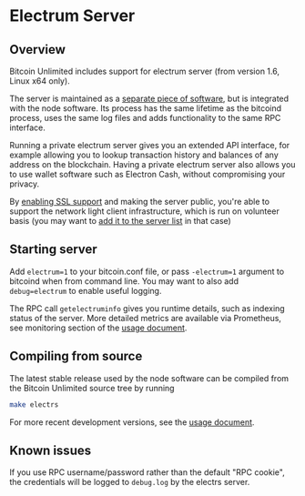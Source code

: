 # Electrum Server

## Overview

Bitcoin Unlimited includes support for electrum server (from version 1.6, Linux x64 only).

The server is maintained as a [separate piece of software](https://github.com/BitcoinUnlimited/ElectrsCash), but is integrated with the node software. Its process has the same lifetime as the bitcoind process, uses the same log files and adds functionality to the same RPC interface.

Running a private electrum server gives you an extended API interface, for example allowing you to lookup transaction history and balances of any address on the blockchain. Having a private electrum server also allows you to use wallet software such as Electron Cash, without compromising your privacy.

By [enabling SSL support](https://github.com/BitcoinUnlimited/ElectrsCash/blob/master/doc/usage.md) and making the server public, you're able to support the network light client infrastructure, which is run on volunteer basis (you may want to [add it to the server list](https://github.com/Electron-Cash/Electron-Cash/blob/master/lib/servers.json) in that case)

## Starting server

Add `electrum=1` to your bitcoin.conf file, or pass `-electrum=1` argument to bitcoind when from command line. You may want to also add `debug=electrum` to enable useful logging.

The RPC call `getelectruminfo` gives you runtime details, such as indexing status of the server. More detailed metrics are available via Prometheus, see monitoring section of the [usage document](https://github.com/BitcoinUnlimited/ElectrsCash/blob/master/doc/usage.md).

## Compiling from source

The latest stable release used by the node software can be compiled from the Bitcoin Unlimited source tree by running

```sh
make electrs
```

For more recent development versions, see the [usage document](https://github.com/BitcoinUnlimited/ElectrsCash/blob/master/doc/usage.md).

## Known issues

If you use RPC username/password rather than the default "RPC cookie", the credentials will be logged to `debug.log` by the electrs server.
